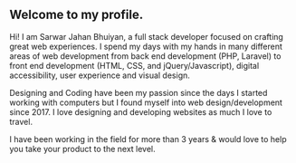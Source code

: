 ## Welcome to my profile. 

Hi! I am Sarwar Jahan Bhuiyan, a full stack developer focused on crafting great web experiences. I spend my days with my hands in many different areas of web development from back end development (PHP, Laravel) to front end development (HTML, CSS, and jQuery/Javascript), digital accessibility, user experience and visual design.

Designing and Coding have been my passion since the days I started working with computers but I found myself into web design/development since 2017. I love designing and developing websites as much I love to travel.

I have been working in the field for more than 3 years & would love to help you take your product to the next level.

<!--
**sunjid/sunjid** is a ✨ _special_ ✨ repository because its `README.md` (this file) appears on your GitHub profile.

Here are some ideas to get you started:

- 🔭 I’m currently working on ...
- 🌱 I’m currently learning ...
- 👯 I’m looking to collaborate on ...
- 🤔 I’m looking for help with ...
- 💬 Ask me about ...
- 📫 How to reach me: ...
- 😄 Pronouns: ...
- ⚡ Fun fact: ...
-->
